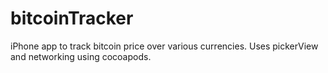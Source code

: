 # bitcoinTracker
iPhone app to track bitcoin price over various currencies.
Uses pickerView and networking using cocoapods. 

